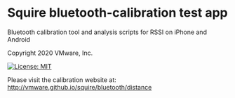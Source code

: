 # Squire bluetooth-calibration test app

Bluetooth calibration tool and analysis scripts for RSSI on iPhone and Android

Copyright 2020 VMware, Inc.

[![License: MIT](https://img.shields.io/badge/License-MIT-yellow.svg)](https://opensource.org/licenses/MIT)

Please visit the calibration website at: http://vmware.github.io/squire/bluetooth/distance

